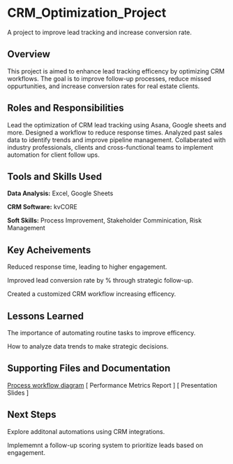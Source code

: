 # CRM_Optimization_Project
A project to improve lead tracking and increase conversion rate.
## Overview 
This project is aimed to enhance lead tracking efficency by optimizing CRM workflows. The goal is to improve follow-up processes, reduce missed oppurtunities, and increase conversion rates for real estate clients.

## Roles and Responsibilities 
Lead the optimization of CRM lead tracking using Asana, Google sheets and more. 
Designed a workflow to reduce response times.
Analyzed past sales data to identify trends and improve pipeline management. 
Collaberated with industry professionals, clients and cross-functional teams to implement automation for client follow ups. 

## Tools and Skills Used
**Data Analysis:** 
Excel, Google Sheets

**CRM Software:** 
kvCORE

**Soft Skills:** 
Process Improvement, Stakeholder Comminication, Risk Management 

## Key Acheivements 
Reduced response time, leading to higher engagement.  

Improved lead conversion rate by % through strategic follow-up.  

Created a customized CRM workflow increasing efficency. 

## Lessons Learned 
The importance of automating routine tasks to improve efficency.  

How to analyze data trends to make strategic decisions.

## Supporting Files and Documentation 
[ Process workflow diagram](https://github.com/users/spmtrey/projects/2)
[ Performance Metrics Report ]
[ Presentation Slides ] 

## Next Steps
Explore additonal automations using CRM integrations.  

Implememnt a follow-up scoring system to prioritize leads based on engagement. 
